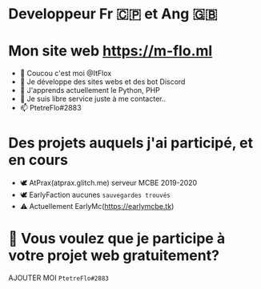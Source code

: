 # Developpeur Fr 🇨🇵 et Ang 🇬🇧

# Mon site web https://m-flo.ml

- 👋 Coucou c'est moi @ItFlox
- 👀 Je développe des sites webs et des bot Discord 
- 🌱 J'apprends actuellement le Python, PHP
- 💞️ Je suis libre service juste à me contacter..
- 📫 PtetreFlo#2883 

# Des projets auquels j'ai participé, et en cours

- 🕊️ AtPrax(atprax.glitch.me) serveur MCBE 2019-2020
- 🕊️ EarlyFaction aucunes ```sauvegardes trouvés ```
- ⚠️ Actuellement EarlyMc(https://earlymcbe.tk)

# 👀 Vous voulez que je participe à votre projet web gratuitement?

AJOUTER MOI ``` PtetreFlo#2883 ```

<!---
ItFlox/ItFlox is a ✨ special ✨ repository because its `README.md` (this file) appears on your GitHub profile.
You can click the Preview link to take a look at your changes.
--->
